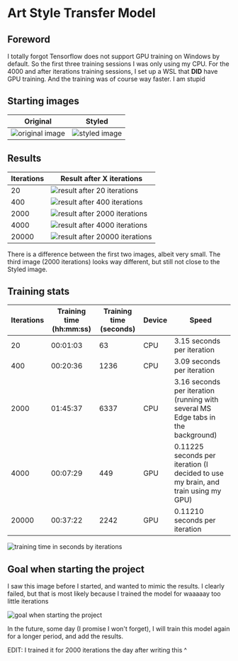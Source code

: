 # Art Style Transfer Model

## Foreword

I totally forgot Tensorflow does not support GPU training on Windows by default. So the first three training sessions I was only using my CPU. For the 4000 and after iterations training sessions, I set up a WSL that **DID** have GPU training. And the training was of course way faster. I am stupid

## Starting images

| Original                                      | Styled                                   |
| --------------------------------------------- | ---------------------------------------- |
| ![original image](./images/rect/original.png) | ![styled image](./images/rect/style.png) |

## Results

| Iterations | Result after X iterations                                                             |
| ---------- | ------------------------------------------------------------------------------------- |
| 20         | ![result after 20 iterations](./images/export/stylized_image-20_iterations.png)       |
| 400        | ![result after 400 iterations](./images/export/stylized_image-400_iterations.png)     |
| 2000       | ![result after 2000 iterations](./images/export/stylized_image-2000_iterations.png)   |
| 4000       | ![result after 4000 iterations](./images/export/stylized_image-4000_iterations.png)   |
| 20000      | ![result after 20000 iterations](./images/export/stylized_image-20000_iterations.png) |

There is a difference between the first two images, albeit very small. The third image (2000 iterations) looks way different, but still not close to the Styled image.

## Training stats

| Iterations | Training time (hh:mm:ss) | Training time (seconds) | Device | Speed                                                                             |
| ---------- | ------------------------ | ----------------------- | ------ | --------------------------------------------------------------------------------- |
| 20         | 00:01:03                 | 63                      | CPU    | 3.15 seconds per iteration                                                        |
| 400        | 00:20:36                 | 1236                    | CPU    | 3.09 seconds per iteration                                                        |
| 2000       | 01:45:37                 | 6337                    | CPU    | 3.16 seconds per iteration (running with several MS Edge tabs in the background)  |
| 4000       | 00:07:29                 | 449                     | GPU    | 0.11225 seconds per iteration (I decided to use my brain, and train using my GPU) |
| 20000      | 00:37:22                 | 2242                    | GPU    | 0.11210 seconds per iteration                                                     |

![training time in seconds by iterations](./images/stats/training%20time%20in%20seconds%20by%20iterations.png)

## Goal when starting the project

I saw this image before I started, and wanted to mimic the results. I clearly failed, but that is most likely because I trained the model for waaaaay too little iterations

![goal when starting the project](./images/1531630356496.png)

In the future, some day (I promise I won't forget), I will train this model again for a longer period, and add the results.

EDIT: I trained it for 2000 iterations the day after writing this ^
